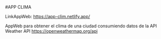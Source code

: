 #APP CLIMA 

LinkAppWeb: https://app-clim.netlify.app/

AppWeb para obtener el clima de una ciudad consumiendo datos de la API Weather API https://openweathermap.org/api 


